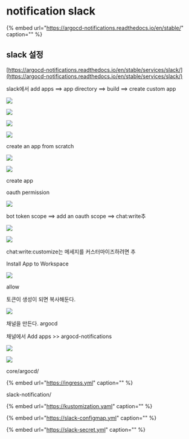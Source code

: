 # notification slack

{% embed url="https://argocd-notifications.readthedocs.io/en/stable/" caption="" %}

## slack 설정

[https://argocd-notifications.readthedocs.io/en/stable/services/slack/](https://argocd-notifications.readthedocs.io/en/stable/services/slack/)

slack에서 add apps  ==&gt; app directory ==&gt; build ==&gt; create custom app 

![](../.gitbook/assets/image%20%285%29.png)



![](../.gitbook/assets/image%20%289%29.png)

![](../.gitbook/assets/image%20%284%29.png)

![](../.gitbook/assets/image%20%2810%29.png)

create an app from scratch

![](../.gitbook/assets/image%20%287%29.png)

![](../.gitbook/assets/image%20%286%29.png)

create app



oauth permission

![](../.gitbook/assets/2021-05-24-17-38-58.png)

bot token scope ==&gt; add an oauth scope ==&gt; chat:write추

![](../.gitbook/assets/2021-05-24-17-41-55.png)

![](../.gitbook/assets/2021-05-24-17-43-39.png)

chat:write:customize는 메세지를 커스터마이즈하려면 추

 Install App to Workspace

![](../.gitbook/assets/image%20%2811%29.png)

allow

토큰이 생성이 되면 복사해둔다.

![](../.gitbook/assets/2021-05-24-17-46-26.png)

채널을 만든다. argocd 

채널에서 Add apps &gt;&gt; argocd-notifications

![](../.gitbook/assets/image%20%282%29.png)

![](../.gitbook/assets/image%20%283%29.png)







core/argocd/

{% embed url="https://ingress.yml" caption="" %}

slack-notification/

{% embed url="https://kustomization.yaml" caption="" %}

{% embed url="https://slack-configmap.yml" caption="" %}

{% embed url="https://slack-secret.yml" caption="" %}


